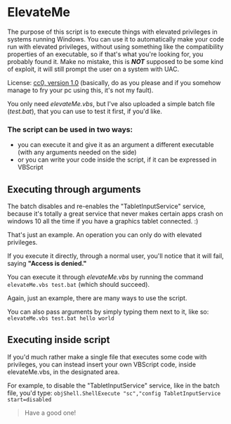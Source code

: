 # ElevateMe

The purpose of this script is to execute things with elevated privileges in systems running Windows.
You can use it to automatically make your code run with elevated privileges, without using something like the 
compatibility properties of an executable, so if that's what you're looking for, you probably found it.
Make no mistake, this is _**NOT**_ supposed to be some kind of exploit, it will still prompt the user on a system with UAC.

License: [cc0, version 1.0](https://creativecommons.org/publicdomain/zero/1.0/) (basically, do as you please and if you somehow manage to fry your pc using this, it's not my fault).

You only need _elevateMe.vbs_, but I've also uploaded a simple batch file (_test.bat_), that you can use to test it first, if you'd like.

### The script can be used in two ways:
- you can execute it and give it as an argument a different executable (with any arguments needed on the side)
- or you can write your code inside the script, if it can be expressed in VBScript

## Executing through arguments

The batch disables and re-enables the "TabletInputService" service, because it's totally a great service that never makes certain apps crash on windows 10 all the time if you have a graphics tablet connected. :)

That's just an example. An operation you can only do with elevated privileges.

If you execute it directly, through a normal user, you'll notice that it will fail, saying **"Access is denied."**

You can execute it through _elevateMe.vbs_ by running the command `elevateMe.vbs test.bat` (which should succeed).

Again, just an example, there are many ways to use the script.

You can also pass arguments by simply typing them next to it, like so: `elevateMe.vbs test.bat hello world`

## Executing inside script

If you'd much rather make a single file that executes some code with privileges, you can instead insert your own VBScript code, inside elevateMe.vbs, in the designated area.

For example, to disable the "TabletInputService" service, like in the batch file, you'd type: `objShell.ShellExecute "sc","config TabletInputService start=disabled`

> Have a good one!

